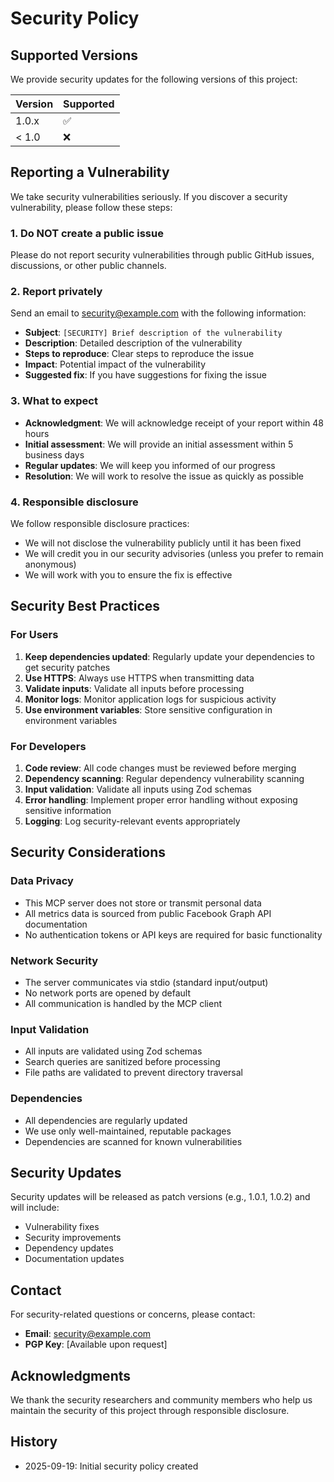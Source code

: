 # Security Policy

## Supported Versions

We provide security updates for the following versions of this project:

| Version | Supported          |
| ------- | ------------------ |
| 1.0.x   | :white_check_mark: |
| < 1.0   | :x:                |

## Reporting a Vulnerability

We take security vulnerabilities seriously. If you discover a security vulnerability, please follow these steps:

### 1. Do NOT create a public issue

Please do not report security vulnerabilities through public GitHub issues, discussions, or other public channels.

### 2. Report privately

Send an email to [security@example.com](mailto:security@example.com) with the following information:

- **Subject**: `[SECURITY] Brief description of the vulnerability`
- **Description**: Detailed description of the vulnerability
- **Steps to reproduce**: Clear steps to reproduce the issue
- **Impact**: Potential impact of the vulnerability
- **Suggested fix**: If you have suggestions for fixing the issue

### 3. What to expect

- **Acknowledgment**: We will acknowledge receipt of your report within 48 hours
- **Initial assessment**: We will provide an initial assessment within 5 business days
- **Regular updates**: We will keep you informed of our progress
- **Resolution**: We will work to resolve the issue as quickly as possible

### 4. Responsible disclosure

We follow responsible disclosure practices:

- We will not disclose the vulnerability publicly until it has been fixed
- We will credit you in our security advisories (unless you prefer to remain anonymous)
- We will work with you to ensure the fix is effective

## Security Best Practices

### For Users

1. **Keep dependencies updated**: Regularly update your dependencies to get security patches
2. **Use HTTPS**: Always use HTTPS when transmitting data
3. **Validate inputs**: Validate all inputs before processing
4. **Monitor logs**: Monitor application logs for suspicious activity
5. **Use environment variables**: Store sensitive configuration in environment variables

### For Developers

1. **Code review**: All code changes must be reviewed before merging
2. **Dependency scanning**: Regular dependency vulnerability scanning
3. **Input validation**: Validate all inputs using Zod schemas
4. **Error handling**: Implement proper error handling without exposing sensitive information
5. **Logging**: Log security-relevant events appropriately

## Security Considerations

### Data Privacy

- This MCP server does not store or transmit personal data
- All metrics data is sourced from public Facebook Graph API documentation
- No authentication tokens or API keys are required for basic functionality

### Network Security

- The server communicates via stdio (standard input/output)
- No network ports are opened by default
- All communication is handled by the MCP client

### Input Validation

- All inputs are validated using Zod schemas
- Search queries are sanitized before processing
- File paths are validated to prevent directory traversal

### Dependencies

- All dependencies are regularly updated
- We use only well-maintained, reputable packages
- Dependencies are scanned for known vulnerabilities

## Security Updates

Security updates will be released as patch versions (e.g., 1.0.1, 1.0.2) and will include:

- Vulnerability fixes
- Security improvements
- Dependency updates
- Documentation updates

## Contact

For security-related questions or concerns, please contact:

- **Email**: [security@example.com](mailto:security@example.com)
- **PGP Key**: [Available upon request]

## Acknowledgments

We thank the security researchers and community members who help us maintain the security of this project through responsible disclosure.

## History

- 2025-09-19: Initial security policy created
